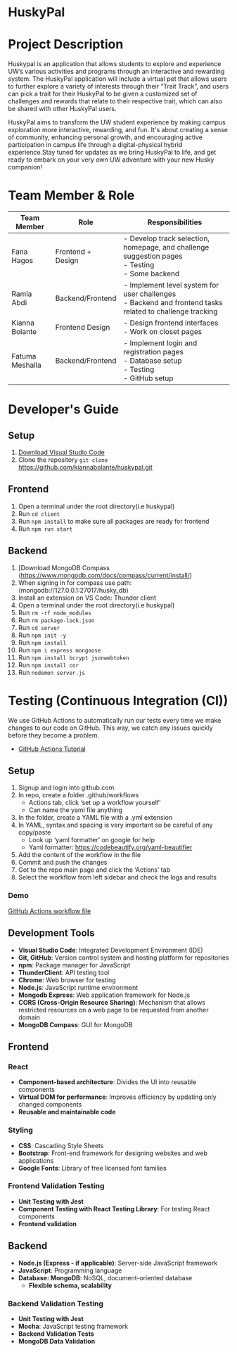 # HuskyPal

# Project Description 
Huskypal is an application that allows students to explore and experience UW’s various activities and programs through an interactive and rewarding system. The HuskyPal application will include a virtual pet that allows users to further explore a variety of interests through their “Trait Track”, and users can pick a trait for their HuskyPal to be given a customized set of challenges and rewards that relate to their respective trait, which can also be shared with other HuskyPal users.

HuskyPal aims to transform the UW student experience by making campus exploration more interactive, rewarding, and fun. It's about creating a sense of community, enhancing personal growth, and encouraging active participation in campus life through a digital-physical hybrid experience.Stay tuned for updates as we bring HuskyPal to life, and get ready to embark on your very own UW adventure with your new Husky companion!

# Team Member & Role

| Team Member    | Role                | Responsibilities                                               |
|----------------|---------------------|----------------------------------------------------------------|
| Fana Hagos     | Frontend + Design  | - Develop track selection, homepage, and challenge suggestion pages<br>- Testing<br>- Some backend|
| Ramla Abdi     | Backend/Frontend   | - Implement level system for user challenges<br>- Backend and frontend tasks related to challenge tracking |
| Kianna Bolante | Frontend Design    | - Design frontend interfaces<br>- Work on closet pages          |
| Fatuma Meshalla| Backend/Frontend   | - Implement login and registration pages<br>- Database setup<br>- Testing<br>- GitHub setup |


# Developer's Guide
 ## Setup 
 1. [Download Visual Studio Code](https://code.visualstudio.com/Download)
 2. Clone the repository `git clone` https://github.com/kiannabolante/huskypal.git

 ## Frontend 
 1. Open a terminal under the root directory(i.e huskypal)
 2. Run `cd client`
 3. Run `npm install` to make sure all packages are ready for frontend
 5. Run `npm run start`

 ## Backend
 1. [Download MongoDB Compass (https://www.mongodb.com/docs/compass/current/install/)
 2. When signing in for compass use path: (mongodb://127.0.0.1:27017/husky_db)
 3. Install an extension on VS Code: Thunder client
 4. Open a terminal under the root directory(i.e huskypal)
 5. Run `rm -rf node_modules`
 6. Run `rm package-lock.json`
 7. Run `cd server`
 8. Run `npm init -y`
 9. Run `npm install`
 10. Run `npm i express mongoose`
 11. Run `npm install bcrypt jsonwebtoken`
 12. Run `npm install cor`
 13. Run `nodemon server.js`

# Testing (Continuous Integration (CI))
We use GitHub Actions to automatically run our tests every time we make changes to our code on GitHub. 
This way, we catch any issues quickly before they become a problem.

- [GitHub Actions Tutorial](https://youtu.be/ylEy4eLdhFs?feature=shared)

 ## Setup
 1. Signup and login into github.com
 2. In repo, create a folder .github/workflows
    - Actions tab, click ‘set up a workflow yourself’
    - Can name the yaml file anything
 4. In the folder, create a YAML file with a .yml extension
 5. In YAML, syntax and spacing is very important so be careful of any copy/paste
    - Look up ‘yaml formatter’ on google for help
    - Yaml formatter: https://codebeautify.org/yaml-beautifier
 6. Add the content of the workflow in the file
 7. Commit and push the changes
 8. Got to the repo main page and click the ‘Actions’ tab
 9. Select the workflow from left sidebar and check the logs and results

 ### Demo
 [GitHub Actions workflow file](https://github.com/kiannabolante/huskypal/blob/main/.github/workflows/huskypal2.yml)

## Development Tools
- **Visual Studio Code**: Integrated Development Environment (IDE)
- **Git, GitHub**: Version control system and hosting platform for repositories
- **npm**: Package manager for JavaScript
- **ThunderClient**: API testing tool
- **Chrome**: Web browser for testing
- **Node.js**: JavaScript runtime environment
- **Mongodb Express**: Web application framework for Node.js
- **CORS (Cross-Origin Resource Sharing)**: Mechanism that allows restricted resources on a web page to be requested from another domain
- **MongoDB Compass**: GUI for MongoDB

## Frontend
### React
- **Component-based architecture**: Divides the UI into reusable components
- **Virtual DOM for performance**: Improves efficiency by updating only changed components
- **Reusable and maintainable code**

### Styling
- **CSS**: Cascading Style Sheets
- **Bootstrap**: Front-end framework for designing websites and web applications
- **Google Fonts**: Library of free licensed font families

### Frontend Validation Testing
- **Unit Testing with Jest**
- **Component Testing with React Testing Library**: For testing React components
- **Frontend validation**
  
## Backend

- **Node.js (Express - if applicable)**: Server-side JavaScript framework
- **JavaScript**: Programming language
- **Database: MongoDB**: NoSQL, document-oriented database
  - **Flexible schema, scalability**

### Backend Validation Testing
- **Unit Testing with Jest**
- **Mocha**: JavaScript testing framework
- **Backend Validation Tests**
- **MongoDB Data Validation**








